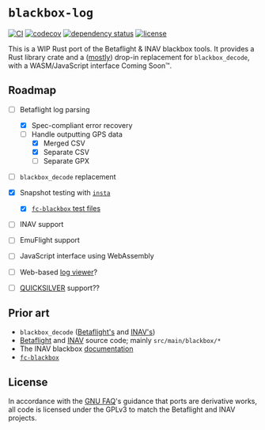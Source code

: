 # `blackbox-log`

[![CI](https://github.com/wetheredge/blackbox/actions/workflows/ci.yaml/badge.svg)](https://github.com/wetheredge/blackbox/actions/workflows/ci.yaml)
[![codecov](https://codecov.io/gh/wetheredge/blackbox/branch/main/graph/badge.svg)](https://codecov.io/gh/wetheredge/blackbox)
[![dependency status](https://deps.rs/repo/github/wetheredge/blackbox/status.svg)](https://deps.rs/repo/github/wetheredge/blackbox)
[![license](https://img.shields.io/github/license/wetheredge/blackbox)](https://github.com/wetheredge/blackbox/blob/main/COPYING)

This is a WIP Rust port of the Betaflight & INAV blackbox tools. It provides a
Rust library crate and a ([mostly][comparison]) drop-in replacement
for `blackbox_decode`, with a WASM/JavaScript interface Coming Soon™.

## Roadmap

- [ ] Betaflight log parsing
  - [x] Spec-compliant error recovery
  - [ ] Handle outputting GPS data
    - [x] Merged CSV
    - [x] Separate CSV
    - [ ] Separate GPX
- [ ] `blackbox_decode` replacement
- [x] Snapshot testing with [`insta`](https://insta.rs)
  - [x] [`fc-blackbox` test files](https://github.com/ilya-epifanov/fc-blackbox/tree/main/src/test-data)
- [ ] INAV support
- [ ] EmuFlight support
- [ ] JavaScript interface using WebAssembly
- [ ] Web-based [log viewer][bf-viewer]?
- [ ] [QUICKSILVER](https://github.com/BossHobby/QUICKSILVER) support??


## Prior art

- `blackbox_decode` ([Betaflight's][bf-tools] and [INAV's][inav-tools])
- [Betaflight][betaflight] and [INAV][inav] source code; mainly
  `src/main/blackbox/*`
- The INAV blackbox [documentation][inav-docs]
- [`fc-blackbox`](https://lib.rs/crates/fc-blackbox)

## License

In accordance with the [GNU FAQ][gpl-ports]'s guidance that ports are
derivative works, all code is licensed under the GPLv3 to match the Betaflight
and INAV projects.

[repo]: https://github.com/wetheredge/blackbox
[betaflight]: https://github.com/betaflight/betaflight
[inav]: https://github.com/iNavFlight/inav
[emuflight]: https://github.com/emuflight/EmuFlight
[comparison]: #blackbox_decode-feature-comparison
[bf-tools]: https://github.com/betaflight/blackbox-tools
[bf-viewer]: https://github.com/betaflight/blackbox-log-viewer
[inav-tools]: https://github.com/iNavFlight/blackbox-tools
[inav-docs]: https://github.com/iNavFlight/inav/blob/master/docs/development/Blackbox%20Internals.md
[gpl-ports]: https://www.gnu.org/licenses/gpl-faq.html#TranslateCode
